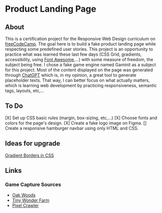 # Product Landing Page

## About

This is a certification project for the Responsive Web Design curriculum on [freeCodeCamp](https://www.freecodecamp.org/). The goal here is to build a fake product landing page while respecting some predefined user stories. This project is an opportunity to practice what was learned these last few days (CSS Grid, gradients, accessibility, using [Font Awesome](https://fontawesome.com/),...) with some measure of freedom, the subject being free.
I chose a fake game engine named Gaminit as a subject for this project. Most of the content displayed on the page was generated through [ChatGPT](https://openai.com/blog/chatgpt) which is, in my opinion, a great tool to generate placeholder texts. That way, I can better focus on what actually matters, which is learning web development by practicing responsiveness, semantic tags, layouts, etc,...

## To Do

[X] Set up CSS basic rules (margin, box-sizing, etc,...)
[X] Choose fonts and colors for the page's design.
[X] Create a fake logo image on Figma.
[] Create a responsive hamburger navbar using only HTML and CSS.

## Ideas for upgrade

[Gradient Borders in CSS](https://css-tricks.com/gradient-borders-in-css/)

## Links

### Game Capture Sources
- [Oak Woods](https://brullov.itch.io/oak-woods)
- [Tiny Wonder Farm](https://butterymilk.itch.io/tiny-wonder-farm-asset-pack)
- [Pixel Crawler](https://anokolisa.itch.io/dungeon-crawler-pixel-art-asset-pack)
